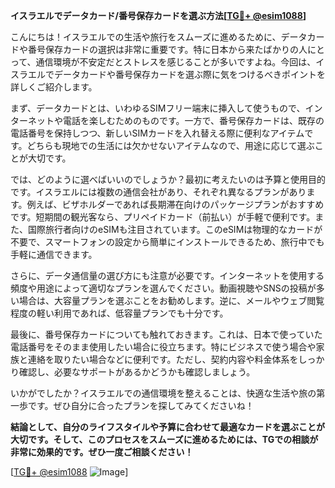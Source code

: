 **イスラエルでデータカード/番号保存カードを選ぶ方法[[TG💪+ @esim1088](https://t.me/s/esim1088)]**

こんにちは！イスラエルでの生活や旅行をスムーズに進めるために、データカードや番号保存カードの選択は非常に重要です。特に日本から来たばかりの人にとって、通信環境が不安定だとストレスを感じることが多いですよね。今回は、イスラエルでデータカードや番号保存カードを選ぶ際に気をつけるべきポイントを詳しくご紹介します。

まず、データカードとは、いわゆるSIMフリー端末に挿入して使うもので、インターネットや電話を楽しむためのものです。一方で、番号保存カードは、既存の電話番号を保持しつつ、新しいSIMカードを入れ替える際に便利なアイテムです。どちらも現地での生活には欠かせないアイテムなので、用途に応じて選ぶことが大切です。

では、どのように選べばいいのでしょうか？最初に考えたいのは予算と使用目的です。イスラエルには複数の通信会社があり、それぞれ異なるプランがあります。例えば、ビザホルダーであれば長期滞在向けのパッケージプランがおすすめです。短期間の観光客なら、プリペイドカード（前払い）が手軽で便利です。また、国際旅行者向けのeSIMも注目されています。このeSIMは物理的なカードが不要で、スマートフォンの設定から簡単にインストールできるため、旅行中でも手軽に通信できます。

さらに、データ通信量の選び方にも注意が必要です。インターネットを使用する頻度や用途によって適切なプランを選んでください。動画視聴やSNSの投稿が多い場合は、大容量プランを選ぶことをお勧めします。逆に、メールやウェブ閲覧程度の軽い利用であれば、低容量プランでも十分です。

最後に、番号保存カードについても触れておきます。これは、日本で使っていた電話番号をそのまま使用したい場合に役立ちます。特にビジネスで使う場合や家族と連絡を取りたい場合などに便利です。ただし、契約内容や料金体系をしっかり確認し、必要なサポートがあるかどうかも確認しましょう。

いかがでしたか？イスラエルでの通信環境を整えることは、快適な生活や旅の第一歩です。ぜひ自分に合ったプランを探してみてくださいね！

**結論として、自分のライフスタイルや予算に合わせて最適なカードを選ぶことが大切です。そして、このプロセスをスムーズに進めるためには、TGでの相談が非常に効果的です。ぜひ一度ご相談ください！**

[[TG💪+ @esim1088](https://t.me/s/esim1088) ![Image](https://i.postimg.cc/Y0z9fWf4/image.png)]